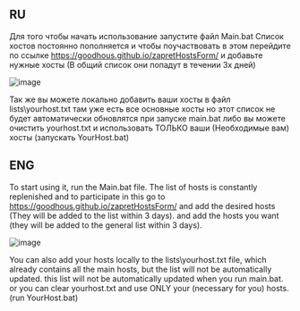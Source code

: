## RU
Для того чтобы начать использование запустите файл Main.bat
Список хостов постоянно пополняется и чтобы поучаствовать в этом перейдите по ссылке https://goodhous.github.io/zapretHostsForm/
и добавьте нужные хосты (В общий список они попадут в течении 3х дней)

![image](https://github.com/user-attachments/assets/b4eca527-4424-4004-91ee-0b0f92f89b45)


Так же вы можете локально добавить ваши хосты в файл lists\yourhost.txt там уже есть все основные хосты  но 
этот список не будет автоматически обновлятся при запуске main.bat
либо вы можете очистить yourhost.txt и использовать ТОЛЬКО ваши (Необходимые вам) хосты 
(запускать YourHost.bat)

## ENG

To start using it, run the Main.bat file.
The list of hosts is constantly replenished and to participate in this go to https://goodhous.github.io/zapretHostsForm/ and add the desired hosts (They will be added to the list within 3 days).
and add the hosts you want (they will be added to the general list within 3 days).

![image](https://github.com/user-attachments/assets/b4eca527-4424-4004-91ee-0b0f92f89b45)


You can also add your hosts locally to the lists\yourhost.txt file, which already contains all the main hosts, but the list will not be automatically updated. 
this list will not be automatically updated when you run main.bat.
or you can clear yourhost.txt and use ONLY your (necessary for you) hosts. 
(run YourHost.bat)
